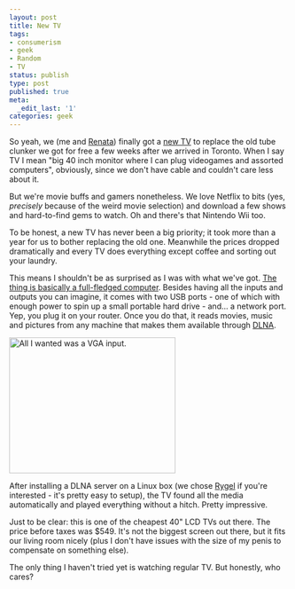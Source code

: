 ```yaml
---
layout: post
title: New TV
tags:
- consumerism
- geek
- Random
- TV
status: publish
type: post
published: true
meta:
  _edit_last: '1'
categories: geek
---
```

So yeah, we (me and <a href="http://renata.org">Renata</a>) finally got a <a href="http://www.samsung.com/ca/consumer/tv-video/tv/lcd/LN40D550K1FXZC/index.idx?pagetype=prd_detail&tab=feature">new TV</a> to replace the old tube clunker we got for free a few weeks after we arrived in Toronto. When I say TV I mean "big 40 inch monitor where I can plug videogames and assorted computers", obviously, since we don't have cable and couldn't care less about it.

But we're movie buffs and gamers nonetheless. We love Netflix to bits (yes, <em>precisely</em> because of the weird movie selection) and download a few shows and hard-to-find gems to watch. Oh and there's that Nintendo Wii too.

To be honest, a new TV has never been a big priority; it took more than a year for us to bother replacing the old one. Meanwhile the prices dropped dramatically and every TV does everything except coffee and sorting out your laundry.

This means I shouldn't be as surprised as I was with what we've got. <a href="http://www.samsung.com/ca/consumer/tv-video/tv/lcd/LN40D550K1FXZC/index.idx?pagetype=prd_detail&tab=specification">The thing is basically a full-fledged computer</a>. Besides having all the inputs and outputs you can imagine, it comes with two USB ports - one of which with enough power to spin up a small portable hard drive - and... a network port. Yep, you plug it on your router. Once you do that, it reads movies, music and pictures from any machine that makes them available through <a href="http://en.wikipedia.org/wiki/Dlna">DLNA</a>. 

<a href="http://fzero.ca/wp-content/uploads/2011/09/C360_2011-09-18-10-59-54.jpg"><img src="http://fzero.ca/wp-content/uploads/2011/09/C360_2011-09-18-10-59-54-300x245.jpg" alt="All I wanted was a VGA input." title="All I wanted was a VGA input." width="300" height="245" class="size-medium wp-image-319" /></a>

After installing a DLNA server on a Linux box (we chose <a href="http://live.gnome.org/Rygel">Rygel</a> if you're interested - it's pretty easy to setup), the TV found all the media automatically and played everything without a hitch. Pretty impressive.

Just to be clear: this is one of the cheapest 40" LCD TVs out there. The price before taxes was $549. It's not the biggest screen out there, but it fits our living room nicely (plus I don't have issues with the size of my penis to compensate on something else).

The only thing I haven't tried yet is watching regular TV. But honestly, who cares?
